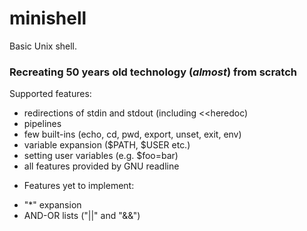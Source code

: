# minishell
Basic Unix shell. 
### Recreating 50 years old technology (*almost*) from scratch
Supported features:
- redirections of stdin and stdout (including <<heredoc)
- pipelines
- few built-ins (echo, cd, pwd, export, unset, exit, env)
- variable expansion ($PATH, $USER etc.)
- setting user variables (e.g. $foo=bar)
- all features provided by GNU readline
* Features yet to implement:
- "*" expansion
- AND-OR lists ("||" and "&&")
